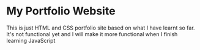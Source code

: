 # My Portfolio Website 

This is just HTML and CSS portfolio site based on what I have learnt so far. It's not functional yet and I will make it more functional when I finish learning JavaScript 